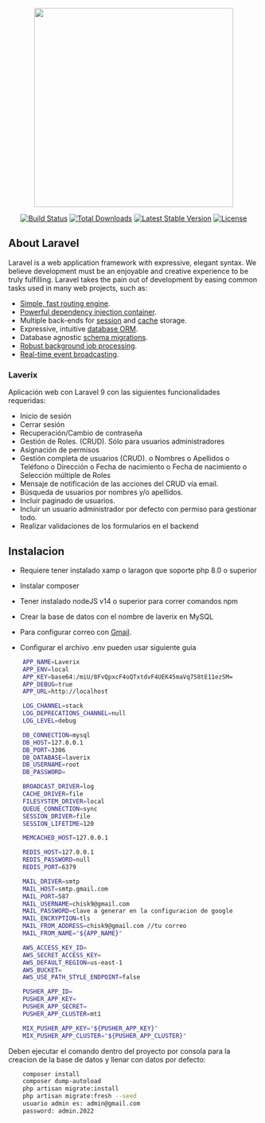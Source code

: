 <p align="center"><a href="https://laravel.com" target="_blank"><img src="https://raw.githubusercontent.com/laravel/art/master/logo-lockup/5%20SVG/2%20CMYK/1%20Full%20Color/laravel-logolockup-cmyk-red.svg" width="400"></a></p>

<p align="center">
<a href="https://travis-ci.org/laravel/framework"><img src="https://travis-ci.org/laravel/framework.svg" alt="Build Status"></a>
<a href="https://packagist.org/packages/laravel/framework"><img src="https://img.shields.io/packagist/dt/laravel/framework" alt="Total Downloads"></a>
<a href="https://packagist.org/packages/laravel/framework"><img src="https://img.shields.io/packagist/v/laravel/framework" alt="Latest Stable Version"></a>
<a href="https://packagist.org/packages/laravel/framework"><img src="https://img.shields.io/packagist/l/laravel/framework" alt="License"></a>
</p>

## About Laravel

Laravel is a web application framework with expressive, elegant syntax. We believe development must be an enjoyable and creative experience to be truly fulfilling. Laravel takes the pain out of development by easing common tasks used in many web projects, such as:

- [Simple, fast routing engine](https://laravel.com/docs/routing).
- [Powerful dependency injection container](https://laravel.com/docs/container).
- Multiple back-ends for [session](https://laravel.com/docs/session) and [cache](https://laravel.com/docs/cache) storage.
- Expressive, intuitive [database ORM](https://laravel.com/docs/eloquent).
- Database agnostic [schema migrations](https://laravel.com/docs/migrations).
- [Robust background job processing](https://laravel.com/docs/queues).
- [Real-time event broadcasting](https://laravel.com/docs/broadcasting).

### Laverix

Aplicación web con Laravel 9 con las siguientes funcionalidades requeridas:
- Inicio de sesión
- Cerrar sesión
- Recuperación/Cambio de contraseña
- Gestión de Roles. (CRUD). Sólo para usuarios administradores
- Asignación de permisos
- Gestión completa de usuarios (CRUD). 
o Nombres
o Apellidos
o Teléfono
o Dirección
o Fecha de nacimiento
o Fecha de nacimiento
o Selección múltiple de Roles
- Mensaje de notificación de las acciones del CRUD vía email.
- Búsqueda de usuarios por nombres y/o apellidos.
- Incluir paginado de usuarios.
- Incluir un usuario administrador por defecto con permiso para gestionar todo.
- Realizar validaciones de los formularios en el backend

## Instalacion

- Requiere tener instalado xamp o laragon que soporte php 8.0 o superior
- Instalar composer
- Tener instalado nodeJS v14 o superior para correr comandos npm
- Crear la base de datos con el nombre de laverix en MySQL
- Para configurar correo con [Gmail](https://programacionymas.com/blog/como-enviar-mails-correos-desde-laravel#:~:text=Para%20dar%20la%20orden%20a,su%20orden%20ha%20sido%20enviada.).


- Configurar el archivo .env pueden usar siguiente guia

```sh
    APP_NAME=Laverix
	APP_ENV=local
	APP_KEY=base64:/miU/8FvQpxcF4oQTxtdvF4UEK45maVq758tE11ezSM=
	APP_DEBUG=true
	APP_URL=http://localhost

	LOG_CHANNEL=stack
	LOG_DEPRECATIONS_CHANNEL=null
	LOG_LEVEL=debug

	DB_CONNECTION=mysql
	DB_HOST=127.0.0.1
	DB_PORT=3306
	DB_DATABASE=laverix
	DB_USERNAME=root
	DB_PASSWORD=

	BROADCAST_DRIVER=log
	CACHE_DRIVER=file
	FILESYSTEM_DRIVER=local
	QUEUE_CONNECTION=sync
	SESSION_DRIVER=file
	SESSION_LIFETIME=120

	MEMCACHED_HOST=127.0.0.1

	REDIS_HOST=127.0.0.1
	REDIS_PASSWORD=null
	REDIS_PORT=6379

	MAIL_DRIVER=smtp
	MAIL_HOST=smtp.gmail.com
	MAIL_PORT=587
	MAIL_USERNAME=chisk9@gmail.com
	MAIL_PASSWORD=clave a generar en la configuracion de google
	MAIL_ENCRYPTION=tls
	MAIL_FROM_ADDRESS=chisk9@gmail.com //tu correo
	MAIL_FROM_NAME="${APP_NAME}"

	AWS_ACCESS_KEY_ID=
	AWS_SECRET_ACCESS_KEY=
	AWS_DEFAULT_REGION=us-east-1
	AWS_BUCKET=
	AWS_USE_PATH_STYLE_ENDPOINT=false

	PUSHER_APP_ID=
	PUSHER_APP_KEY=
	PUSHER_APP_SECRET=
	PUSHER_APP_CLUSTER=mt1

	MIX_PUSHER_APP_KEY="${PUSHER_APP_KEY}"
	MIX_PUSHER_APP_CLUSTER="${PUSHER_APP_CLUSTER}"
```

Deben ejecutar el comando dentro del proyecto por consola para la creacion de la base de datos y llenar con datos por defecto:

```sh
    composer install
	composer dump-autoload
	php artisan migrate:install
	php artisan migrate:fresh --seed
    usuario admin es: admin@gmail.com
    password: admin.2022
```
